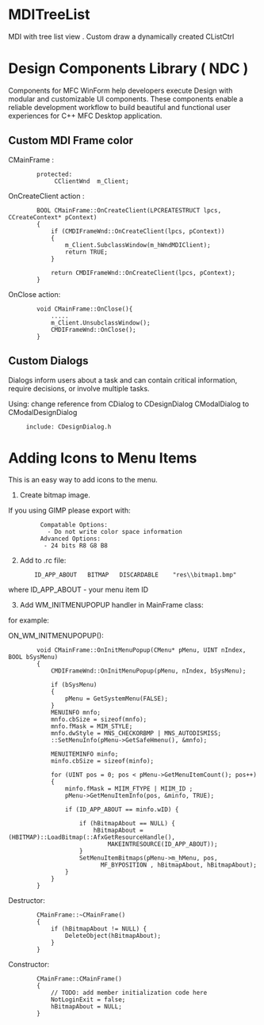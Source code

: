 # MDITreeList

MDI with tree list view . Custom draw a dynamically created CListCtrl

#  Design Components Library ( NDC )

Components for MFC WinForm help developers execute Design with modular and customizable UI components. 
These components enable a reliable development workflow to build beautiful and functional user experiences for C++ MFC Desktop application.

## Custom MDI Frame color


CMainFrame :

            protected:
                 CClientWnd  m_Client;

OnCreateClient action :

            BOOL CMainFrame::OnCreateClient(LPCREATESTRUCT lpcs, CCreateContext* pContext)
            {
	            if (CMDIFrameWnd::OnCreateClient(lpcs, pContext))
	            {
		            m_Client.SubclassWindow(m_hWndMDIClient);
		            return TRUE;
	            }

	            return CMDIFrameWnd::OnCreateClient(lpcs, pContext);
            }

OnClose action:

            void CMainFrame::OnClose(){
                .....
                m_Client.UnsubclassWindow();
                CMDIFrameWnd::OnClose();
            }


## Custom Dialogs

Dialogs inform users about a task and can contain critical information, require decisions, or involve multiple tasks.

Using:
  change reference from
      CDialog to CDesignDialog
      CModalDialog to CModalDesignDialog

         include: CDesignDialog.h



#  Adding Icons to Menu Items

This is an easy way to add icons to the menu.

1) Create bitmap image.

If you using GIMP please export with:

			 Compatable Options:
			   - Do not write color space information
			 Advanced Options:  
			  - 24 bits R8 G8 B8

 2) Add to .rc file:

			ID_APP_ABOUT   BITMAP   DISCARDABLE    "res\\bitmap1.bmp"

 where ID_APP_ABOUT - your menu item ID

 3) Add WM_INITMENUPOPUP handler in MainFrame class:

 for example:

 ON_WM_INITMENUPOPUP():
 
			void CMainFrame::OnInitMenuPopup(CMenu* pMenu, UINT nIndex, BOOL bSysMenu)
			{
				CMDIFrameWnd::OnInitMenuPopup(pMenu, nIndex, bSysMenu);

				if (bSysMenu)
				{
					pMenu = GetSystemMenu(FALSE);
				}
				MENUINFO mnfo;
				mnfo.cbSize = sizeof(mnfo);
				mnfo.fMask = MIM_STYLE;
				mnfo.dwStyle = MNS_CHECKORBMP | MNS_AUTODISMISS;
				::SetMenuInfo(pMenu->GetSafeHmenu(), &mnfo);

				MENUITEMINFO minfo;
				minfo.cbSize = sizeof(minfo);
	
				for (UINT pos = 0; pos < pMenu->GetMenuItemCount(); pos++)
				{
					minfo.fMask = MIIM_FTYPE | MIIM_ID ;
					pMenu->GetMenuItemInfo(pos, &minfo, TRUE);

					if (ID_APP_ABOUT == minfo.wID) {
	
						if (hBitmapAbout == NULL) {
							hBitmapAbout = (HBITMAP)::LoadBitmap(::AfxGetResourceHandle(),
								MAKEINTRESOURCE(ID_APP_ABOUT));
						}
						SetMenuItemBitmaps(pMenu->m_hMenu, pos, 
							  MF_BYPOSITION , hBitmapAbout, hBitmapAbout);
					}
				}
			}

Destructor:

			CMainFrame::~CMainFrame()
			{
				if (hBitmapAbout != NULL) {
					DeleteObject(hBitmapAbout);
				}
			}

Constructor:

			CMainFrame::CMainFrame()
			{
				// TODO: add member initialization code here
				NotLoginExit = false;
				hBitmapAbout = NULL;
			}

